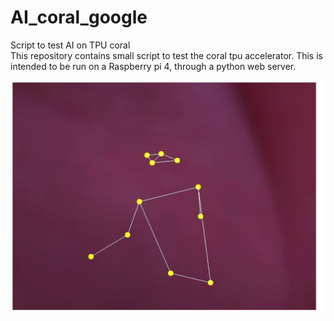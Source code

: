 # AI_coral_google
Script to test AI on TPU coral<br >
This repository contains small script to test the coral tpu accelerator. This is intended to be run on a Raspberry pi 4, through a python web server.<br>

![alt text](https://github.com/air01a/AI_coral_google/raw/master/test.png)
